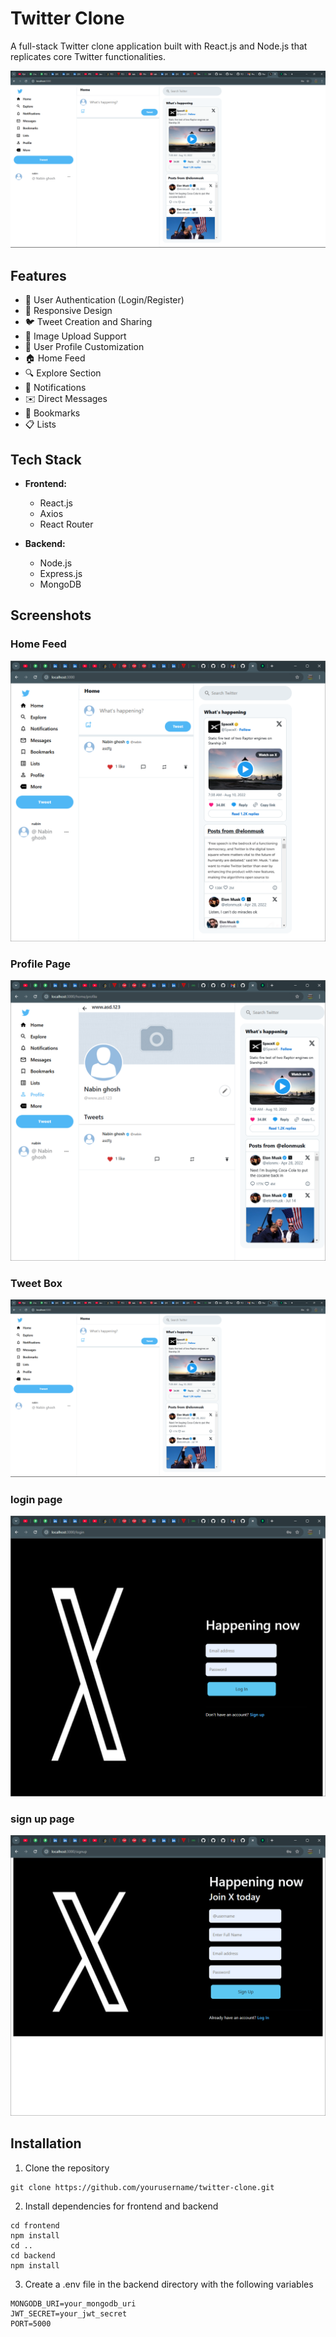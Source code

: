 # Twitter Clone

A full-stack Twitter clone application built with React.js and Node.js that replicates core Twitter functionalities.

![Twitter Clone Demo](/images/image1.png)

## Features

- 🔐 User Authentication (Login/Register)
- 📱 Responsive Design
- 🐦 Tweet Creation and Sharing
- 📸 Image Upload Support
- 👤 User Profile Customization
- 🏠 Home Feed
- 🔍 Explore Section
- 🔔 Notifications
- ✉️ Direct Messages
- 📑 Bookmarks
- 📋 Lists

## Tech Stack

- **Frontend:**
  - React.js
  - Axios
  - React Router

- **Backend:**
  - Node.js
  - Express.js
  - MongoDB

## Screenshots

### Home Feed
![Home Feed](/images/image2.png)

### Profile Page
![Profile Page](/images/image3.png)

### Tweet Box
![Tweet Box](/images/image1.png)

### login page
![login page](/images/image0.png)

### sign up page
![sign up page](/images/image.png)



## Installation

1. Clone the repository
```
git clone https://github.com/yourusername/twitter-clone.git
```
2. Install dependencies for frontend and backend
```
cd frontend
npm install
cd ..
cd backend
npm install

```
3. Create a .env file in the backend directory with the following variables
```
MONGODB_URI=your_mongodb_uri
JWT_SECRET=your_jwt_secret
PORT=5000
```